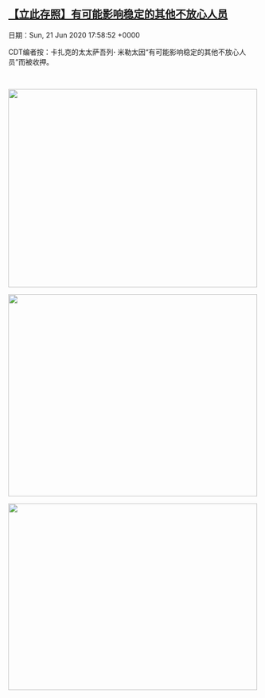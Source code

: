 [【立此存照】有可能影响稳定的其他不放心人员](https://chinadigitaltimes.net/chinese/2020/06/%e3%80%90%e7%ab%8b%e6%ad%a4%e5%ad%98%e7%85%a7%e3%80%91%e6%9c%89%e5%8f%af%e8%83%bd%e5%bd%b1%e5%93%8d%e7%a8%b3%e5%ae%9a%e7%9a%84%e5%85%b6%e4%bb%96%e4%b8%8d%e6%94%be%e5%bf%83%e4%ba%ba%e5%91%98/)
------
日期：Sun, 21 Jun 2020 17:58:52 +0000

<p>CDT编者按：卡扎克的太太萨吾列<b>·</b> 米勒太因“有可能影响稳定的其他不放心人员”而被收押。</p><p>&nbsp;</p><p><img class="aligncenter wp-image-647879" src="https://chinadigitaltimes.net/chinese/files/2020/06/屏幕快照-2020-06-21-下午1.50.40.png" alt="" width="500" height="398" srcset="https://chinadigitaltimes.net/chinese/files/2020/06/屏幕快照-2020-06-21-下午1.50.40.png 601w, https://chinadigitaltimes.net/chinese/files/2020/06/屏幕快照-2020-06-21-下午1.50.40-300x239.png 300w" sizes="(max-width: 500px) 100vw, 500px" /></p><p><img class="aligncenter wp-image-647880" src="https://chinadigitaltimes.net/chinese/files/2020/06/屏幕快照-2020-06-21-下午1.50.51.png" alt="" width="500" height="406" srcset="https://chinadigitaltimes.net/chinese/files/2020/06/屏幕快照-2020-06-21-下午1.50.51.png 590w, https://chinadigitaltimes.net/chinese/files/2020/06/屏幕快照-2020-06-21-下午1.50.51-300x244.png 300w" sizes="(max-width: 500px) 100vw, 500px" /></p><p><img class="aligncenter wp-image-647881" src="https://chinadigitaltimes.net/chinese/files/2020/06/1-5.jpeg" alt="" width="500" height="375" srcset="https://chinadigitaltimes.net/chinese/files/2020/06/1-5.jpeg 1200w, https://chinadigitaltimes.net/chinese/files/2020/06/1-5-300x225.jpeg 300w, https://chinadigitaltimes.net/chinese/files/2020/06/1-5-1024x768.jpeg 1024w, https://chinadigitaltimes.net/chinese/files/2020/06/1-5-768x576.jpeg 768w, https://chinadigitaltimes.net/chinese/files/2020/06/1-5-1080x810.jpeg 1080w" sizes="(max-width: 500px) 100vw, 500px" /></p>
